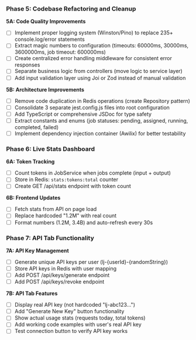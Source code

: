 ### Phase 5: Codebase Refactoring and Cleanup

**5A: Code Quality Improvements**
- [ ] Implement proper logging system (Winston/Pino) to replace 235+ console.log/error statements
- [ ] Extract magic numbers to configuration (timeouts: 60000ms, 30000ms, 3600000ms, job timeout: 600000ms)
- [ ] Create centralized error handling middleware for consistent error responses
- [ ] Separate business logic from controllers (move logic to service layer)
- [ ] Add input validation layer using Joi or Zod instead of manual validation

**5B: Architecture Improvements**
- [ ] Remove code duplication in Redis operations (create Repository pattern)
- [ ] Consolidate 3 separate jest.config.js files into root configuration
- [ ] Add TypeScript or comprehensive JSDoc for type safety
- [ ] Extract constants and enums (job statuses: pending, assigned, running, completed, failed)
- [ ] Implement dependency injection container (Awilix) for better testability

### Phase 6: Live Stats Dashboard

**6A: Token Tracking**
- [ ] Count tokens in JobService when jobs complete (input + output)
- [ ] Store in Redis: `stats:tokens:total` counter
- [ ] Create GET /api/stats endpoint with token count

**6B: Frontend Updates**
- [ ] Fetch stats from API on page load
- [ ] Replace hardcoded "1.2M" with real count
- [ ] Format numbers (1.2M, 3.4B) and auto-refresh every 30s

### Phase 7: API Tab Functionality

**7A: API Key Management**
- [ ] Generate unique API keys per user (lj-{userId}-{randomString})
- [ ] Store API keys in Redis with user mapping
- [ ] Add POST /api/keys/generate endpoint
- [ ] Add POST /api/keys/revoke endpoint

**7B: API Tab Features**
- [ ] Display real API key (not hardcoded "lj-abc123...")
- [ ] Add "Generate New Key" button functionality
- [ ] Show actual usage stats (requests today, total tokens)
- [ ] Add working code examples with user's real API key
- [ ] Test connection button to verify API key works